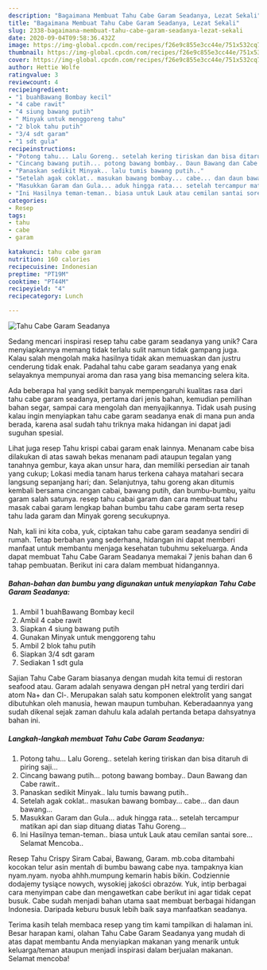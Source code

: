 ```yaml
---
description: "Bagaimana Membuat Tahu Cabe Garam Seadanya, Lezat Sekali"
title: "Bagaimana Membuat Tahu Cabe Garam Seadanya, Lezat Sekali"
slug: 2338-bagaimana-membuat-tahu-cabe-garam-seadanya-lezat-sekali
date: 2020-09-04T09:58:36.432Z
image: https://img-global.cpcdn.com/recipes/f26e9c855e3cc44e/751x532cq70/tahu-cabe-garam-seadanya-foto-resep-utama.jpg
thumbnail: https://img-global.cpcdn.com/recipes/f26e9c855e3cc44e/751x532cq70/tahu-cabe-garam-seadanya-foto-resep-utama.jpg
cover: https://img-global.cpcdn.com/recipes/f26e9c855e3cc44e/751x532cq70/tahu-cabe-garam-seadanya-foto-resep-utama.jpg
author: Hettie Wolfe
ratingvalue: 3
reviewcount: 4
recipeingredient:
- "1 buahBawang Bombay kecil"
- "4 cabe rawit"
- "4 siung bawang putih"
- " Minyak untuk menggoreng tahu"
- "2 blok tahu putih"
- "3/4 sdt garam"
- "1 sdt gula"
recipeinstructions:
- "Potong tahu... Lalu Goreng.. setelah kering tiriskan dan bisa ditaruh di piring saji..."
- "Cincang bawang putih... potong bawang bombay.. Daun Bawang dan Cabe rawit.."
- "Panaskan sedikit Minyak.. lalu tumis bawang putih.."
- "Setelah agak coklat.. masukan bawang bombay... cabe... dan daun bawang..."
- "Masukkan Garam dan Gula... aduk hingga rata... setelah tercampur matikan api dan siap dituang diatas Tahu Goreng..."
- "Ini Hasilnya teman-teman.. biasa untuk Lauk atau cemilan santai sore... Selamat Mencoba.."
categories:
- Resep
tags:
- tahu
- cabe
- garam

katakunci: tahu cabe garam 
nutrition: 160 calories
recipecuisine: Indonesian
preptime: "PT19M"
cooktime: "PT44M"
recipeyield: "4"
recipecategory: Lunch

---
```



![Tahu Cabe Garam Seadanya](https://img-global.cpcdn.com/recipes/f26e9c855e3cc44e/751x532cq70/tahu-cabe-garam-seadanya-foto-resep-utama.jpg)

Sedang mencari inspirasi resep tahu cabe garam seadanya yang unik? Cara menyiapkannya memang tidak terlalu sulit namun tidak gampang juga. Kalau salah mengolah maka hasilnya tidak akan memuaskan dan justru cenderung tidak enak. Padahal tahu cabe garam seadanya yang enak selayaknya mempunyai aroma dan rasa yang bisa memancing selera kita.

Ada beberapa hal yang sedikit banyak mempengaruhi kualitas rasa dari tahu cabe garam seadanya, pertama dari jenis bahan, kemudian pemilihan bahan segar, sampai cara mengolah dan menyajikannya. Tidak usah pusing kalau ingin menyiapkan tahu cabe garam seadanya enak di mana pun anda berada, karena asal sudah tahu triknya maka hidangan ini dapat jadi suguhan spesial.

Lihat juga resep Tahu krispi cabai garam enak lainnya. Menanam cabe bisa dilakukan di atas sawah bekas menanam padi ataupun tegalan yang tanahnya gembur, kaya akan unsur hara, dan memiliki persedian air tanah yang cukup; Lokasi media tanam harus terkena cahaya matahari secara langsung sepanjang hari; dan. Selanjutnya, tahu goreng akan ditumis kembali bersama cincangan cabai, bawang putih, dan bumbu-bumbu, yaitu garam salah satunya. resep tahu cabai garam dan cara membuat tahu masak cabai garam lengkap bahan bumbu tahu cabe garam serta resep tahu lada garam dan Minyak goreng secukupnya.


Nah, kali ini kita coba, yuk, ciptakan tahu cabe garam seadanya sendiri di rumah. Tetap berbahan yang sederhana, hidangan ini dapat memberi manfaat untuk membantu menjaga kesehatan tubuhmu sekeluarga. Anda dapat membuat Tahu Cabe Garam Seadanya memakai 7 jenis bahan dan 6 tahap pembuatan. Berikut ini cara dalam membuat hidangannya.

<!--inarticleads1-->

##### Bahan-bahan dan bumbu yang digunakan untuk menyiapkan Tahu Cabe Garam Seadanya:

1. Ambil 1 buahBawang Bombay kecil
1. Ambil 4 cabe rawit
1. Siapkan 4 siung bawang putih
1. Gunakan  Minyak untuk menggoreng tahu
1. Ambil 2 blok tahu putih
1. Siapkan 3/4 sdt garam
1. Sediakan 1 sdt gula


Sajian Tahu Cabe Garam biasanya dengan mudah kita temui di restoran seafood atau. Garam adalah senyawa dengan pH netral yang terdiri dari atom Na+ dan Cl-. Merupakan salah satu komponen elektrolit yang sangat dibutuhkan oleh manusia, hewan maupun tumbuhan. Keberadaannya yang sudah dikenal sejak zaman dahulu kala adalah pertanda betapa dahsyatnya bahan ini. 

<!--inarticleads2-->

##### Langkah-langkah membuat Tahu Cabe Garam Seadanya:

1. Potong tahu... Lalu Goreng.. setelah kering tiriskan dan bisa ditaruh di piring saji...
1. Cincang bawang putih... potong bawang bombay.. Daun Bawang dan Cabe rawit..
1. Panaskan sedikit Minyak.. lalu tumis bawang putih..
1. Setelah agak coklat.. masukan bawang bombay... cabe... dan daun bawang...
1. Masukkan Garam dan Gula... aduk hingga rata... setelah tercampur matikan api dan siap dituang diatas Tahu Goreng...
1. Ini Hasilnya teman-teman.. biasa untuk Lauk atau cemilan santai sore... Selamat Mencoba..


Resep Tahu Crispy Siram Cabai, Bawang, Garam. mb.coba ditambahi kocokan telur asin mentah di bumbu bawang cabe nya. tampaknya kian nyam.nyam. nyoba ahhh.mumpung kemarin habis bikin. Codziennie dodajemy tysiące nowych, wysokiej jakości obrazów. Yuk, intip berbagai cara menyimpan cabe dan mengawetkan cabe berikut ini agar tidak cepat busuk. Cabe sudah menjadi bahan utama saat membuat berbagai hidangan Indonesia. Daripada keburu busuk lebih baik saya manfaatkan seadanya. 

Terima kasih telah membaca resep yang tim kami tampilkan di halaman ini. Besar harapan kami, olahan Tahu Cabe Garam Seadanya yang mudah di atas dapat membantu Anda menyiapkan makanan yang menarik untuk keluarga/teman ataupun menjadi inspirasi dalam berjualan makanan. Selamat mencoba!
